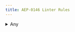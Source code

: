 ```yaml
---
title: AEP-0146 Linter Rules
---
```

<details>
<summary>Any</summary>


# Any

This rule discourages the use of `google.protobuf.Any`, as described in
[AEP-146][].

## Details

This rule complains if it sees a `google.protobuf.Any` field. Common packages
(such as `google.api` or `google.longrunning`) are excluded.

## Examples

**Incorrect** code for this rule:

```proto
// Incorrect.
message Book {
  // google.protobuf.Any is discouraged.
  google.protobuf.Any contents = 1;
}
```

**Correct** code for this rule:

The correct code is likely to vary substantially by use case. See [AEP-146][]
for details and tradeoffs of various approaches for generic fields.

## Disabling

If you need to violate this rule, use a leading comment above the method.
Remember to also include an [aep.dev/not-precedent][] comment explaining why.

```proto
// (-- api-linter: core::0146::any=disabled
//     aep.dev/not-precedent: We need to do this because reasons. --)
message Book {
  google.protobuf.Any contents = 1;
}
```

If you need to violate this rule for an entire file, place the comment at the
top of the file.

[aep-146]: https://aep.dev/146
[aep.dev/not-precedent]: https://aep.dev/not-precedent

</details>

